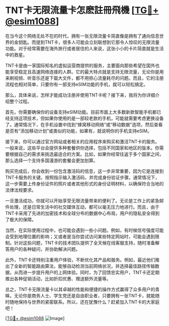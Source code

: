 # TNT卡无限流量卡怎麽註冊飛機 [[TG💪+ @esim1088](https://t.me/s/esim1088)]

在当今这个网络无处不在的时代，拥有一张无限流量卡简直像是拥有了通向信息世界的金钥匙。而提到TNT卡，很多人可能会立刻联想到它那令人惊叹的无限流量功能。对于经常需要在海外旅行或者居住的人来说，这张小小的卡片简直就是生活中的救星。

TNT卡是由一家国际知名的虚拟运营商提供的服务，主要面向那些希望在国外也能享受稳定且高速网络连接的人群。它的最大特点就是支持无限流量，无论你是用来刷视频、听音乐还是下载大文件，都不用担心流量耗尽的问题。而且，它的注册流程也相对简单，只要你有一部支持eSIM功能的手机，就可以轻松搞定。

那么，具体来说，怎样才能成功注册并使用TNT卡呢？接下来，我将为你详细介绍整个过程。

首先，你需要确保你的设备支持eSIM功能。目前市面上大多数新款智能手机都已经支持这项技术，但如果你使用的是一部较老款的手机，可能就需要考虑更换设备了。通常情况下，在手机设置中找到“蜂窝移动网络”或“移动数据”选项，然后查看是否有“添加移动计划”或类似的功能，如果有，就说明你的手机支持eSIM。

接下来，你可以通过官方网站或者相关的应用程序来购买和激活TNT卡的服务。一般来说，这些平台会提供多种套餐供你选择，包括不同国家和地区的版本。你需要根据自己的需求来挑选最适合的方案。比如，如果你经常往返于多个国家之间，那么选择一个支持多国漫游的套餐会更加划算。

购买完成后，你会收到一份包含激活码的信息，这一步非常重要，因为它是连接到TNT卡服务的关键。按照指示输入激活码，并完成身份验证步骤。通常情况下，这一步需要上传身份证件的照片或者其他形式的身份证明材料，以确保符合当地的法律法规要求。

一旦激活成功，你就可以开始享受无限流量带来的便利了。无论是工作上的紧急邮件处理，还是日常生活中的社交媒体互动，都可以毫无压力地进行。而且，由于TNT卡采用了先进的加密技术和全球分布的数据中心布局，用户的隐私安全得到了极大的保障。

当然，在实际使用过程中，也可能会遇到一些小问题。例如，有时候信号强度可能会受到地理位置的影响；又或者是当你尝试访问某些特定网站时，可能会遇到限制。针对这些问题，TNT卡的技术团队提供了全天候在线客服支持，随时准备解答用户的各种疑问，并协助解决问题。

此外，TNT卡还特别注重用户体验，不断优化其产品和服务。例如，最近他们推出了全新的智能路由算法，能够自动检测当前网络状况，并选择最佳路径传输数据，从而进一步提升用户的上网体验。同时，为了回馈忠实用户，TNT卡还定期推出各种促销活动，比如折扣优惠、赠送额外流量等。

总之，TNT卡无限流量卡以其卓越的性能和便捷的操作方式赢得了众多用户的青睐。无论你是商务人士、学生党还是自由职业者，只要拥有一张TNT卡，就能随时随地保持与世界的紧密联系。所以，还在犹豫什么？赶紧加入TNT卡的大家庭吧！

[[TG💪+ @esim1088](https://t.me/s/esim1088) ![Image](https://i.postimg.cc/4NQfJmqS/Snipaste-2025-05-13-00-14-12.png)]